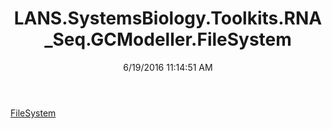 ﻿---
title: LANS.SystemsBiology.Toolkits.RNA_Seq.GCModeller.FileSystem
date: 6/19/2016 11:14:51 AM
---

[FileSystem](T-LANS.SystemsBiology.Toolkits.RNA_Seq.GCModeller.FileSystem.FileSystem.html)
